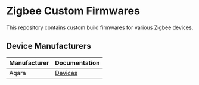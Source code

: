 # Zigbee Custom Firmwares

This repository contains custom build firmwares for various Zigbee devices.

## Device Manufacturers

| Manufacturer | Documentation |
|-------------|---------------|
| Aqara | [Devices](firmwares/aqara/README.md) |

